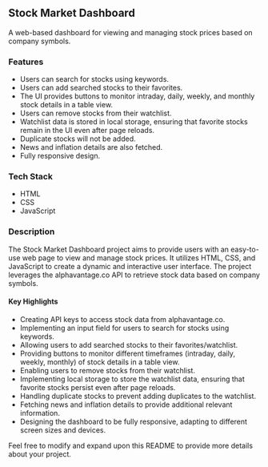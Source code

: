 ## Stock Market Dashboard


A web-based dashboard for viewing and managing stock prices based on company symbols.

### Features

- Users can search for stocks using keywords.
- Users can add searched stocks to their favorites.
- The UI provides buttons to monitor intraday, daily, weekly, and monthly stock details in a table view.
- Users can remove stocks from their watchlist.
- Watchlist data is stored in local storage, ensuring that favorite stocks remain in the UI even after page reloads.
- Duplicate stocks will not be added.
- News and inflation details are also fetched.
- Fully responsive design.

### Tech Stack

- HTML
- CSS
- JavaScript

### Description

The Stock Market Dashboard project aims to provide users with an easy-to-use web page to view and manage stock prices. It utilizes HTML, CSS, and JavaScript to create a dynamic and interactive user interface. The project leverages the alphavantage.co API to retrieve stock data based on company symbols.

#### Key Highlights

- Creating API keys to access stock data from alphavantage.co.
- Implementing an input field for users to search for stocks using keywords.
- Allowing users to add searched stocks to their favorites/watchlist.
- Providing buttons to monitor different timeframes (intraday, daily, weekly, monthly) of stock details in a table view.
- Enabling users to remove stocks from their watchlist.
- Implementing local storage to store the watchlist data, ensuring that favorite stocks persist even after page reloads.
- Handling duplicate stocks to prevent adding duplicates to the watchlist.
- Fetching news and inflation details to provide additional relevant information.
- Designing the dashboard to be fully responsive, adapting to different screen sizes and devices.

Feel free to modify and expand upon this README to provide more details about your project.
